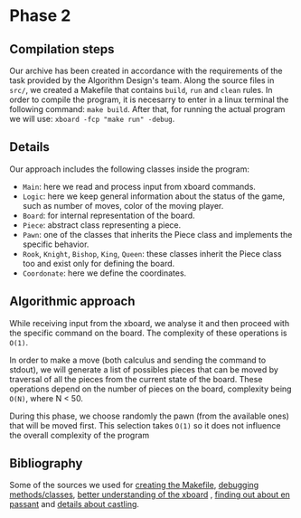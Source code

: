 # Phase 2

## Compilation steps
Our archive has been created in accordance with the requirements of the task provided by the Algorithm Design's team. Along the source files in `src/`, we created a
Makefile that contains `build`, `run` and `clean` rules. In order to compile the program, it is necesarry to enter in a linux terminal the following command: `make build`. After that, for running the actual program we will use: `xboard -fcp "make run" -debug`.

## Details
Our approach includes the following classes inside the program:
  - `Main`: here we read and process input from xboard commands.
  - `Logic`: here we keep general information about the status of the game, such as number of moves, color of the moving player.
  - `Board`: for internal representation of the board.
  - `Piece`: abstract class representing a piece.
  - `Pawn`: one of the classes that inherits the Piece class and implements the specific behavior.
  - `Rook`, `Knight`, `Bishop`, `King`, `Queen`: these classes inherit the Piece class too and exist only for defining the board.
  - `Coordonate`: here we define the coordinates.

## Algorithmic approach
While receiving input from the xboard, we analyse it and then proceed with the specific command on the board. The complexity of these operations is `O(1)`.

In order to make a move (both calculus and sending the command to stdout), we will generate a list of possibles pieces that can be moved by traversal of all the pieces from the current state of the board. These operations depend on the number of pieces on the board, complexity being `O(N)`, where N < 50.

During this phase, we choose randomly the pawn (from the available ones) that will be moved first. This selection takes `O(1)` so it does not influence the overall
complexity of the program

## Bibliography
Some of the sources we used for [creating the Makefile](https://makefiletutorial.com/), [debugging methods/classes](https://docs.oracle.com/en/java/), [better understanding of the xboard](https://www.gnu.org/software/xboard/engine-intf.html)
, [finding out about en passant](https://en.wikipedia.org/wiki/En_passant) and [details about castling](https://en.wikipedia.org/wiki/Castling).
